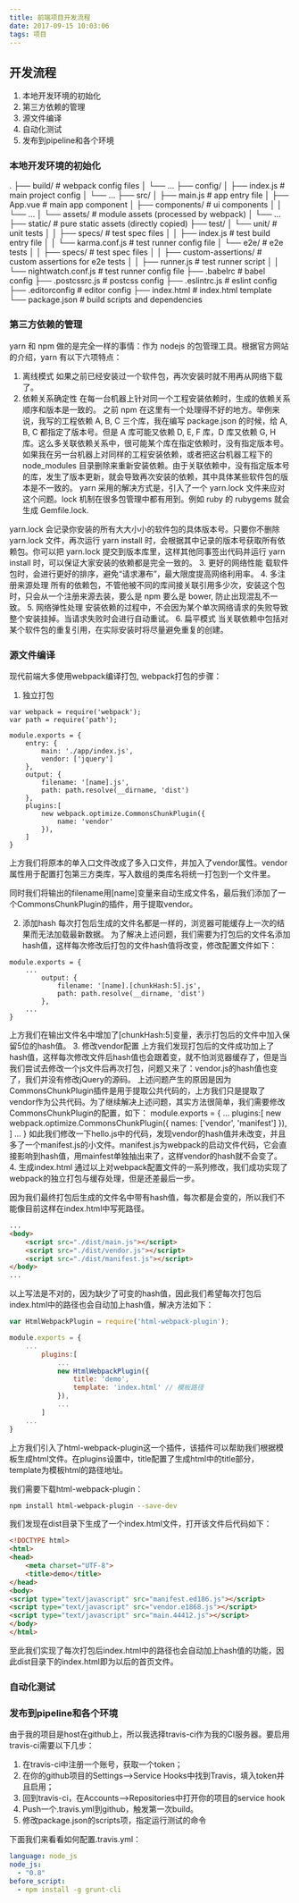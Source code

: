 ```yaml
---
title: 前端项目开发流程
date: 2017-09-15 10:03:06
tags: 项目
---
```


## 开发流程
1. 本地开发环境的初始化
2. 第三方依赖的管理
3. 源文件编译
4. 自动化测试
5. 发布到pipeline和各个环境

###  本地开发环境的初始化
.
├── build/                      # webpack config files
│   └── ...
├── config/
│   ├── index.js                # main project config
│   └── ...
├── src/
│   ├── main.js                 # app entry file
│   ├── App.vue                 # main app component
│   ├── components/             # ui components
│   │   └── ...
│   └── assets/                 # module assets (processed by webpack)
│       └── ...
├── static/                     # pure static assets (directly copied)
├── test/
│   └── unit/                   # unit tests
│   │   ├── specs/              # test spec files
│   │   ├── index.js            # test build entry file
│   │   └── karma.conf.js       # test runner config file
│   └── e2e/                    # e2e tests
│   │   ├── specs/              # test spec files
│   │   ├── custom-assertions/  # custom assertions for e2e tests
│   │   ├── runner.js           # test runner script
│   │   └── nightwatch.conf.js  # test runner config file
├── .babelrc                    # babel config
├── .postcssrc.js               # postcss config
├── .eslintrc.js                # eslint config
├── .editorconfig               # editor config
├── index.html                  # index.html template
└── package.json                # build scripts and dependencies

###  第三方依赖的管理
yarn 和 npm 做的是完全一样的事情：作为 nodejs 的包管理工具。根据官方网站的介绍，yarn 有以下六项特点：
1. 离线模式
如果之前已经安装过一个软件包，再次安装时就不用再从网络下载了。
2. 依赖关系确定性
在每一台机器上针对同一个工程安装依赖时，生成的依赖关系顺序和版本是一致的。
之前 npm 在这里有一个处理得不好的地方。举例来说，我写的工程依赖 A, B, C 三个库，我在编写 package.json 的时候，给 A, B, C 都指定了版本号。但是 A 库可能又依赖 D, E, F 库，D 库又依赖 G, H 库。这么多关联依赖关系中，很可能某个库在指定依赖时，没有指定版本号。
如果我在另一台机器上对同样的工程安装依赖，或者把这台机器工程下的 node_modules 目录删除来重新安装依赖。由于关联依赖中，没有指定版本号的库，发生了版本更新，就会导致再次安装的依赖，其中具体某些软件包的版本是不一致的。
yarn 采用的解决方式是，引入了一个 yarn.lock 文件来应对这个问题。lock 机制在很多包管理中都有用到。例如 ruby 的 rubygems 就会生成 Gemfile.lock.

yarn.lock 会记录你安装的所有大大小小的软件包的具体版本号。只要你不删除 yarn.lock 文件，再次运行 yarn install 时，会根据其中记录的版本号获取所有依赖包。你可以把 yarn.lock 提交到版本库里，这样其他同事签出代码并运行 yarn install 时，可以保证大家安装的依赖都是完全一致的。
3. 更好的网络性能
载软件包时，会进行更好的排序，避免“请求瀑布”，最大限度提高网络利用率。
4. 多注册来源处理
所有的依赖包，不管他被不同的库间接关联引用多少次，安装这个包时，只会从一个注册来源去装，要么是 npm 要么是 bower, 防止出现混乱不一致。
5. 网络弹性处理
安装依赖的过程中，不会因为某个单次网络请求的失败导致整个安装挂掉。当请求失败时会进行自动重试。
6. 扁平模式
当关联依赖中包括对某个软件包的重复引用，在实际安装时将尽量避免重复的创建。

### 源文件编译
现代前端大多使用webpack编译打包, webpack打包的步骤：
1. 独立打包
```
var webpack = require('webpack');
var path = require('path');

module.exports = {
    entry: {
        main: './app/index.js',
        vendor: ['jquery']
    },
    output: {
        filename: '[name].js',
        path: path.resolve(__dirname, 'dist')
    },
    plugins:[
        new webpack.optimize.CommonsChunkPlugin({
            name: 'vendor'
        }),
    ]
}
```
上方我们将原本的单入口文件改成了多入口文件，并加入了vendor属性。vendor属性用于配置打包第三方类库，写入数组的类库名将统一打包到一个文件里。

同时我们将输出的filename用[name]变量来自动生成文件名，最后我们添加了一个CommonsChunkPlugin的插件，用于提取vendor。

2. 添加hash
每次打包后生成的文件名都是一样的，浏览器可能缓存上一次的结果而无法加载最新数据。
为了解决上述问题，我们需要为打包后的文件名添加hash值，这样每次修改后打包的文件hash值将改变，修改配置文件如下：
```
module.exports = {
    ...
        output: {
            filename: '[name].[chunkHash:5].js',
            path: path.resolve(__dirname, 'dist')
        },
    ...
}
```
上方我们在输出文件名中增加了[chunkHash:5]变量，表示打包后的文件中加入保留5位的hash值。
3. 修改vendor配置
上方我们发现打包后的文件成功加上了hash值，这样每次修改文件后hash值也会跟着变，就不怕浏览器缓存了，但是当我们尝试去修改一个js文件后再次打包，问题又来了：vendor.js的hash值也变了，我们并没有修改jQuery的源码。
上述问题产生的原因是因为CommonsChunkPlugin插件是用于提取公共代码的，上方我们只是提取了vendor作为公共代码。为了继续解决上述问题，其实方法很简单，我们需要修改CommonsChunkPlugin的配置，如下：
module.exports = {
    ...
        plugins:[
            new webpack.optimize.CommonsChunkPlugin({
                names: ['vendor', 'manifest']
            }),
        ]
    ...
}
如此我们修改一下hello.js中的代码，发现vendor的hash值并未改变，并且多了一个manifest.js的小文件。manifest.js为webpack的启动文件代码，它会直接影响到hash值，用mainfest单独抽出来了，这样vendor的hash就不会变了。
4. 生成index.html
通过以上对webpack配置文件的一系列修改，我们成功实现了webpack的独立打包与缓存处理，但是还差最后一步。

因为我们最终打包后生成的文件名中带有hash值，每次都是会变的，所以我们不能像目前这样在index.html中写死路径。
```html
...
<body>
    <script src="./dist/main.js"></script>
    <script src="./dist/vendor.js"></script>
    <script src="./dist/manifest.js"></script>
</body>
...
```
以上写法是不对的，因为缺少了可变的hash值，因此我们希望每次打包后index.html中的路径也会自动加上hash值，解决方法如下：
```javascript
var HtmlWebpackPlugin = require('html-webpack-plugin');

module.exports = {
    ...
        plugins:[
            ...
            new HtmlWebpackPlugin({
                title: 'demo',
                template: 'index.html' // 模板路径
            }),
            ...
        ]
    ...
}
```
上方我们引入了html-webpack-plugin这一个插件，该插件可以帮助我们根据模板生成html文件。在plugins设置中，title配置了生成html中的title部分，template为模板html的路径地址。

我们需要下载html-webpack-plugin：
```sh
npm install html-webpack-plugin --save-dev
```
我们发现在dist目录下生成了一个index.html文件，打开该文件后代码如下：
```html
<!DOCTYPE html>
<html>
<head>
    <meta charset="UTF-8">
    <title>demo</title>
</head>
<body>
<script type="text/javascript" src="manifest.ed186.js"></script>
<script type="text/javascript" src="vendor.e1868.js"></script>
<script type="text/javascript" src="main.44412.js"></script>
</body>
</html>
```
至此我们实现了每次打包后index.html中的路径也会自动加上hash值的功能，因此dist目录下的index.html即为以后的首页文件。
### 自动化测试

### 发布到pipeline和各个环境
由于我的项目是host在github上，所以我选择travis-ci作为我的CI服务器。要启用travis-ci需要以下几步：
1. 在travis-ci中注册一个账号，获取一个token；
2. 在你的github项目的Settings–>Service Hooks中找到Travis，填入token并且启用；
3. 回到travis-ci，在Accounts–>Repositories中打开你的项目的service hook
4. Push一个.travis.yml到github，触发第一次build。
5. 修改package.json的scripts项，指定运行测试的命令

下面我们来看看如何配置.travis.yml：
```yml
language: node_js
node_js:
  - "0.8"
before_script:
  - npm install -g grunt-cli
```